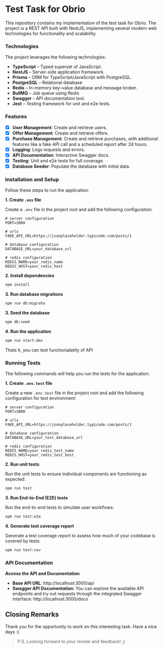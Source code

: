 # Test Task for Obrio

This repository contains my implementation of the test task for Obrio. The project is a REST API built with NestJS, implementing several modern web technologies for functionality and scalability.

### Technologies

The project leverages the following technologies:

- **TypeScript** – Typed superset of JavaScript.
- **NestJS** – Server-side application framework.
- **Prisma** – ORM for TypeScript/JavaScript with PostgreSQL.
- **PostgreSQL** – Relational database
- **Redis** – In-memory key–value database and message broker.
- **BullMQ** – Job queue using Redis
- **Swagger** – API documentation tool.
- **Jest** – Testing framework for unit and e2e tests.

### Features

- [x] **User Management**: Create and retrieve users.
- [x] **Offer Management**: Create and retrieve offers.
- [x] **Purchase Management**: Create and retrieve purchases, with additional features like a fake API call and a scheduled report after 24 hours.
- [x] **Logging**: Logs requests and errors.
- [x] **API Documentation**: Interactive Swagger docs.
- [x] **Testing**: Unit and e2e tests for full coverage.
- [x] **Database Seeder**: Populate the database with initial data.

### Installation and Setup

Follow these steps to run the application:

**1. Create ```.env``` file**

Create a ```.env``` file in the project root and add the following configuration:

```
# server configuration
PORT=3000

# urls
FAKE_API_URL=https://jsonplaceholder.typicode.com/posts/1

# database configuration
DATABASE_URL=your_database_url

# redis configuration
REDIS_NAME=your_redis_name
REDIS_HOST=your_redis_host
```

**2. Install dependencies**

```bash
npm install
```

**3. Run database migrations**

```bash
npm run db:migrate
```

**3. Seed the database**

```bash
npm db:seed
```

**4. Run the application**

```bash
npm run start:dev
```

Thats it, you can test functionialatity of API

### Running Tests

The following commands will help you run the tests for the application:

**1. Create ```.env.test``` file**

Create a new ```.env.test``` file in the project root and add the following configuration for test environment:

```
# server configuration
PORT=3000

# urls
FAKE_API_URL=https://jsonplaceholder.typicode.com/posts/1

# database configuration
DATABASE_URL=your_test_database_url

# redis configuration
REDIS_NAME=your_redis_test_name
REDIS_HOST=your_redis_test_host
```

**2. Run unit tests**

Run the unit tests to ensure individual components are functioning as expected:

```bash
npm run test
```

**3. Run End-to-End (E2E) tests**

Run the end-to-end tests to simulate user workflows:

```bash
npm run test:e2e
```

**4. Generate test coverage report**

Generate a test coverage report to assess how much of your codebase is covered by tests:

```bash
npm run test:cov
```

### API Documentation

**Access the API and Documentation**
- **Base API URL**: http://localhost:3000/api
- **Swagger API Documentation**: You can explore the available API endpoints and try out requests through the integrated Swagger interface: http://localhost:3000/docs

## Closing Remarks

Thank you for the opportunity to work on this interesting task. Have a nice days :)

> P.S. Looking forward to your review and feedback! ;)
